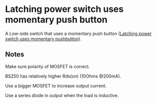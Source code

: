 # Latching power switch uses momentary push button

A Low-side switch that uses a momentary push button
([Latching power switch uses momentary pushbutton](https://www.edn.com/latching-power-switch-uses-momentary-pushbutton/)).

## Notes

Make sure polarity of MOSFET is correct.

BS250 has relatively higher Rds(on) (10Ohms @200mA).

Use a bigger MOSFET to increase output current.

Use a series diode in output when the load is inductive.
